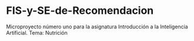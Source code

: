 # FIS-y-SE-de-Recomendacion
Microproyecto número uno para la asignatura Introducción a la Inteligencia Artificial. Tema: Nutrición
